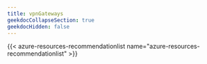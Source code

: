 ```yaml
---
title: vpnGateways
geekdocCollapseSection: true
geekdocHidden: false
---
```


{{< azure-resources-recommendationlist name="azure-resources-recommendationlist" >}}

